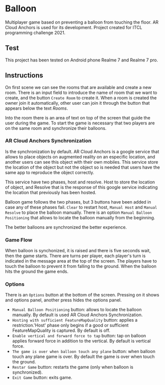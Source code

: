 # Balloon

Multiplayer game based on preventing a balloon from touching the floor. AR Cloud Anchors is used for its development.
Project created for ITCL programming challenge 2021.

## Test

This project has been tested on Android phone Realme 7 and Realme 7 pro.

## Instructions

On first scene we can see the rooms that are available and create a new room. There is an input field to introduce the name of room that we want to create, and the button `Create Room` to create it. When a room is created the owner join it automatically, other user can join it through the button that appears below the text *Rooms*.

Into the room there is an area of text on top of the screen that guide the user during the game. To start the game is necessary that two players are on the same room and synchronize their balloons.

### AR Cloud Anchors Synchronization

Is the synchronization by default. AR Cloud Anchors is a google service that allows to place objects on augmented reality on an especific location, and another users can see this object with their own mobiles. This service store the location of the object but not the object so is needed that users have the same app to reproduce the object correctly.

This service have two phases, host and resolve. Host to store the location of object, and Resolve that is the response of this google service indicating the location that previously has been hosted.

Balloon game follows the two phases, but 3 buttons have been added in case any of these phases fail. `Clear` to restart host, `Manual Host` and `Manual Resolve` to place the balloon manually. There is an option `Manual Balloon Positioning` that allows to locate the balloon manually from the beginning.

The better balloons are synchronized the better experience. 

### Game Flow

When balloon is synchonized, it is raised and there is five seconds wait, then the game starts. There are turns per player, each player's turn is indicated in the message area at the top of the screen. The players have to touch the balloon to prevent it from falling to the ground. When the balloon hits the ground the game ends.

### Options

There is an `Options` button at the bottom of the screen. Pressing on it shows and options panel, another press hides the options panel.

- `Manual Balloon Positioning` button: allows to locate the balloon manually. By default is used AR Cloud Anchors Synchronization.
- `Hosting with sufficient FeatureMapQuality` button: applies a restriction.'Host' phase only begins if a good or sufficient FeatureMapQuality is captured. By default is off.
- `Enable vertical and forward force to tap` button: tap on balloon applies forward force in addition to the vertical. By default is vertical force.
- `The game is over when balloon touch any plane` button: when balloon touch any plane game is over. By default the game is over when touch the ground.
- `Restar Game` button: restarts the game (only when balloon is synchronized).
- `Exit Game` button: exits game.